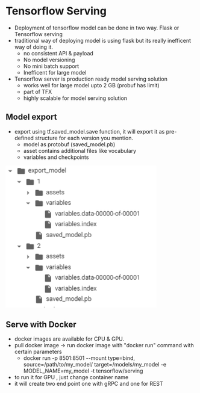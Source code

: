 # Tensorflow Serving 

- Deployment of tensorflow model can be done in two way. Flask or Tensorflow serving 
- traditional way of deploying model is using flask but its really inefficent way of doing it.
  - no consistent API & payload
  - No model versioning 
  - No mini batch support 
  - Inefficent for large model
- Tensorflow server is production ready model serving solution 
  - works well for large model upto 2 GB (probuf has limit)
  - part of TFX 
  - highly scalable for model serving solution

## Model export

- export using tf.saved_model.save function, it will export it as pre-defined structure for each version you mention.
  - model as protobuf (saved_model.pb)
  - asset contains additional files like vocabulary 
  - variables and checkpoints
<img src="serving/export_folder.PNG" width="400">

  
## Serve with Docker
- docker images are available for CPU & GPU.
- pull docker image -> run docker image with "docker run" command with certain parameters
    - docker run -p 8501:8501 
            --mount type=bind,
             source=/path/to/my_model/
             target=/models/my_model 
            -e MODEL_NAME=my_model 
            -t tensorflow/serving 
- to run it for GPU , just change container name
- it will create two end point one with gRPC and one for REST
